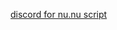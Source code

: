 
[discord for nu.nu script](https://discord.com/channels/601130461678272522/683070703716925568/930873386714947584)
